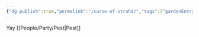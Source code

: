```yaml
---
{"dg-publish":true,"permalink":"/curse-of-strahd/","tags":["gardenEntry"],"dgShowFileTree":"true","dgShowToc":"true"}
---
```


Yay
[[People/Party/Pest\|Pest]]